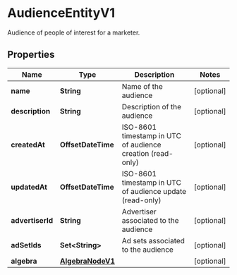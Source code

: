 

# AudienceEntityV1

Audience of people of interest for a marketer.

## Properties

Name | Type | Description | Notes
------------ | ------------- | ------------- | -------------
**name** | **String** | Name of the audience |  [optional]
**description** | **String** | Description of the audience |  [optional]
**createdAt** | **OffsetDateTime** | ISO-8601 timestamp in UTC of audience creation (read-only) |  [optional]
**updatedAt** | **OffsetDateTime** | ISO-8601 timestamp in UTC of audience update (read-only) |  [optional]
**advertiserId** | **String** | Advertiser associated to the audience |  [optional]
**adSetIds** | **Set&lt;String&gt;** | Ad sets associated to the audience |  [optional]
**algebra** | [**AlgebraNodeV1**](AlgebraNodeV1.md) |  |  [optional]



